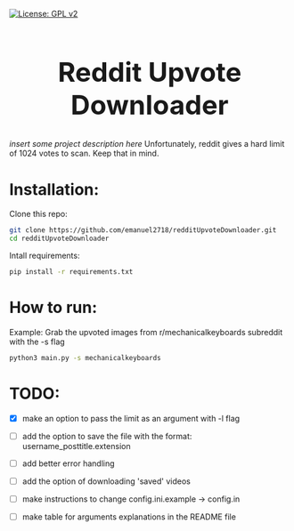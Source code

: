 [![License: GPL v2](https://img.shields.io/badge/License-GPL%20v2-blue.svg)](https://www.gnu.org/licenses/old-licenses/gpl-2.0.en.html)

<h1 align="center" style="font-size: 3rem;">
Reddit Upvote Downloader
</h1>

*insert some project description here*
Unfortunately, reddit gives a hard limit of 1024 votes to scan. Keep that in mind.

# Installation:

Clone this repo:
```sh
git clone https://github.com/emanuel2718/redditUpvoteDownloader.git
cd redditUpvoteDownloader
```

Intall requirements:
```sh
pip install -r requirements.txt
```

# How to run:

Example: Grab the upvoted images from r/mechanicalkeyboards subreddit with the -s flag
```sh
python3 main.py -s mechanicalkeyboards
```

# TODO:

- [x] make an option to pass the limit as an argument with -l flag
- [ ] add the option to save the file with the format: username_posttitle.extension
- [ ] add better error handling
- [ ] add the option of downloading 'saved' videos
- [ ] make instructions to change config.ini.example -> config.in
- [ ] make table for arguments explanations in the README file

